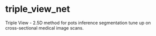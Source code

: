 # triple_view_net
Triple View - 2.5D method for pots inference segmentation tune up on cross-sectional medical image scans.
